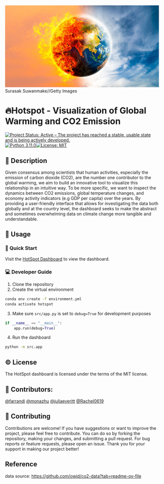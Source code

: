 ![Project Cover](img/cover.png)
Surasak Suwanmake//Getty Images

# 🔥Hotspot - Visualization of Global Warming and CO2 Emission

[![Project Status: Active – The project has reached a stable, usable state and is being actively developed.](https://www.repostatus.org/badges/latest/active.svg)](https://www.repostatus.org/#active) [![Python 3.11.0](https://img.shields.io/badge/python-3.11.0-blue.svg)](https://www.python.org/downloads/release/python-390/)[![License: MIT](https://img.shields.io/badge/License-MIT-yellow.svg)](https://opensource.org/licenses/MIT)

## 📖 Description

Given consensus among scientists that human activities, especially the emission of carbon dioxide (CO2), are the number one contributor to the global warming, we aim to build an innovative tool to visualize this relationship in an intuitive way. To be more specific, we want to inspect the dynamics between CO2 emissions, global temperature changes, and economy activity indicators (e.g GDP per capita) over the years. By providing a user-friendly interface that allows for investigating the data both globally and at the country level, the dashboard seeks to make the abstract and sometimes overwhelming data on climate change more tangible and understandable.

## 🏃 Usage

### 🚀 Quick Start

Visit the [HotSpot Dashboard](https://hotspot-tracking-co2-emission-across-the.onrender.com/) to view the dashboard.

### 💻 Developer Guide

1. Clone the repository
2. Create the virtual environment

```bash
conda env create -f environment.yml
conda activate hotspot
```

3. Make sure `src/app.py` is set to `debug=True` for development purposes

```python
if __name__ == "__main__":
    app.run(debug=True)
```

4. Run the dashboard

```bash
python -m src.app
```

## ©️ License

The HotSpot dashboard is licensed under the terms of the MIT license.

## 👥 Contributors:

[@farrandi](https://github.com/farrandi)
[@monazhu](https://github.com/monazhu)
[@juliaeveritt](https://github.com/juliaeveritt)
[@Rachel0619](https://github.com/Rachel0619)

## 🤝 Contributing

Contributions are welcome! If you have suggestions or want to improve the project, please feel free to contribute. You can do so by forking the repository, making your changes, and submitting a pull request. For bug reports or feature requests, please open an issue. Thank you for your support in making our project better!

## Reference

data source: https://github.com/owid/co2-data?tab=readme-ov-file
